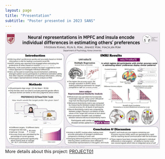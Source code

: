 ```yaml
---
layout: page
title: "Presentation"
subtitle: "Poster presented in 2023 SANS"
---
```

<center><img src="/photo/Poster_SANS2023.JPG" width=1000 align="center"/></center>
More details about this project: <a href="./pages/project01">PROJECT01</a>
